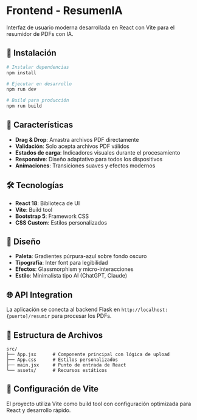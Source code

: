 # Frontend - ResumenIA

Interfaz de usuario moderna desarrollada en React con Vite para el resumidor de PDFs con IA.

## 🚀 Instalación

```bash
# Instalar dependencias
npm install

# Ejecutar en desarrollo
npm run dev

# Build para producción
npm run build
```

## 🎨 Características

- **Drag & Drop**: Arrastra archivos PDF directamente
- **Validación**: Solo acepta archivos PDF válidos
- **Estados de carga**: Indicadores visuales durante el procesamiento
- **Responsive**: Diseño adaptativo para todos los dispositivos
- **Animaciones**: Transiciones suaves y efectos modernos

## 🛠️ Tecnologías

- **React 18**: Biblioteca de UI
- **Vite**: Build tool
- **Bootstrap 5**: Framework CSS
- **CSS Custom**: Estilos personalizados

## 📱 Diseño

- **Paleta**: Gradientes púrpura-azul sobre fondo oscuro
- **Tipografía**: Inter font para legibilidad
- **Efectos**: Glassmorphism y micro-interacciones
- **Estilo**: Minimalista tipo AI (ChatGPT, Claude)


## 🌐 API Integration

La aplicación se conecta al backend Flask en `http://localhost:{puerto]/resumir` para procesar los PDFs.

## 📝 Estructura de Archivos

```
src/
├── App.jsx      # Componente principal con lógica de upload
├── App.css      # Estilos personalizados
├── main.jsx     # Punto de entrada de React
└── assets/      # Recursos estáticos
```

## 🔧 Configuración de Vite

El proyecto utiliza Vite como build tool con configuración optimizada para React y desarrollo rápido.
